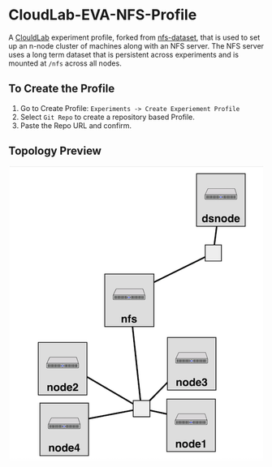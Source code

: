 # CloudLab-EVA-NFS-Profile

A [ClouldLab](https://cloudlab.us/) experiment profile, forked from [nfs-dataset](https://github.com/lbstoller/nfs-dataset), that is used to set up an n-node cluster of machines along with an NFS server. The NFS server uses a long term dataset that is persistent across experiments and is mounted at `/nfs` across all nodes.

## To Create the Profile
1) Go to Create Profile: `Experiments -> Create Experiement Profile`
2) Select `Git Repo` to create a repository based Profile.
3) Paste the Repo URL and confirm.

## Topology Preview
<p align="center">
  <img src="Topology_Preview.png" />
</p>

